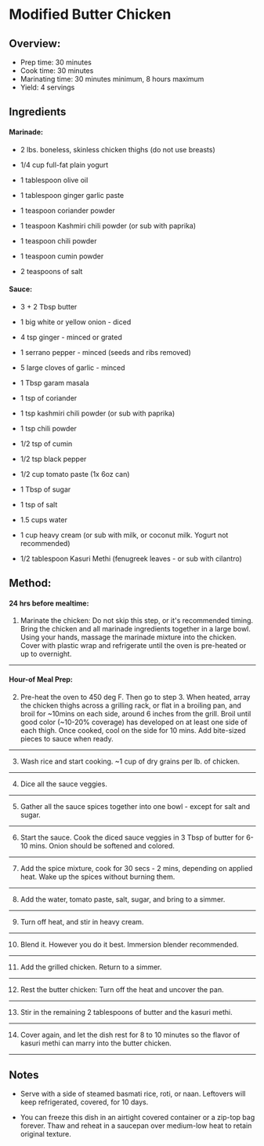# Modified Butter Chicken

## Overview:

- Prep time: 30 minutes
- Cook time: 30 minutes
- Marinating time: 30 minutes minimum, 8 hours maximum
- Yield: 4 servings

## Ingredients

#### Marinade:

- 2 lbs. boneless, skinless chicken thighs (do not use breasts)

- 1/4 cup full-fat plain yogurt

- 1 tablespoon olive oil

- 1 tablespoon ginger garlic paste

- 1 teaspoon coriander powder

- 1 teaspoon Kashmiri chili powder (or sub with paprika)

- 1 teaspoon chili powder

- 1 teaspoon cumin powder

- 2 teaspoons of salt

#### Sauce:

- 3 + 2 Tbsp butter

- 1 big white or yellow onion - diced

- 4 tsp ginger - minced or grated

- 1 serrano pepper - minced (seeds and ribs removed)

- 5 large cloves of garlic - minced

- 1 Tbsp garam masala

- 1 tsp of coriander

- 1 tsp kashmiri chili powder (or sub with paprika)

- 1 tsp chili powder

- 1/2 tsp of cumin

- 1/2 tsp black pepper

- 1/2 cup tomato paste (1x 6oz can)

- 1 Tbsp of sugar

- 1 tsp of salt

- 1.5 cups water

- 1 cup heavy cream (or sub with milk, or coconut milk. Yogurt not recommended)

- 1/2 tablespoon Kasuri Methi (fenugreek leaves - or sub with cilantro)

## Method:

#### 24 hrs before mealtime:

1. Marinate the chicken: Do not skip this step, or it's recommended timing. Bring the chicken and all marinade ingredients together in a large bowl. Using your hands, massage the marinade mixture into the chicken. Cover with plastic wrap and refrigerate until the oven is pre-heated or up to overnight.
---

#### Hour-of Meal Prep:

2. Pre-heat the oven to 450 deg F. Then go to step 3. When heated, array the chicken thighs across a grilling rack, or flat in a broiling pan, and broil for ~10mins on each side, around 6 inches from the grill. Broil until good color (~10-20% coverage) has developed on at least one side of each thigh. Once cooked, cool on the side for 10 mins. Add bite-sized pieces to sauce when ready.
---

3. Wash rice and start cooking. ~1 cup of dry grains per lb. of chicken.
---

4. Dice all the sauce veggies.
---

5. Gather all the sauce spices together into one bowl - except for salt and sugar.
---

6. Start the sauce. Cook the diced sauce veggies in 3 Tbsp of butter for 6-10 mins. Onion should be softened and colored.
---

7. Add the spice mixture, cook for 30 secs - 2 mins, depending on applied heat. Wake up the spices without burning them.
---

8. Add the water, tomato paste, salt, sugar, and bring to a simmer.
---

9. Turn off heat, and stir in heavy cream.
---

10. Blend it. However you do it best. Immersion blender recommended.
---

11. Add the grilled chicken. Return to a simmer.
---

12. Rest the butter chicken: Turn off the heat and uncover the pan.
---

13. Stir in the remaining 2 tablespoons of butter and the kasuri methi.
---

14. Cover again, and let the dish rest for 8 to 10 minutes so the flavor of kasuri methi can marry into the butter chicken.
---

## Notes

- Serve with a side of steamed basmati rice, roti, or naan. Leftovers will keep refrigerated, covered, for 10 days.

- You can freeze this dish in an airtight covered container or a zip-top bag forever. Thaw and reheat in a saucepan over medium-low heat to retain original texture.
